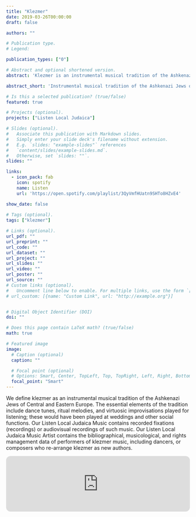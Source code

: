 ```yaml
---
title: "Klezmer"
date: 2019-03-26T00:00:00
draft: false

authors: ""

# Publication type.
# Legend:

publication_types: ["0"]

# Abstract and optional shortened version.
abstract: 'Klezmer is an instrumental musical tradition of the Ashkenazi Jews of Central and Eastern Europe.'

abstract_short: 'Instrumental musical tradition of the Ashkenazi Jews of Central and Eastern Europe.'

# Is this a selected publication? (true/false)
featured: true

# Projects (optional).
projects: ["Listen Local Judaica"]

# Slides (optional).
#   Associate this publication with Markdown slides.
#   Simply enter your slide deck's filename without extension.
#   E.g. `slides: "example-slides"` references 
#   `content/slides/example-slides.md`.
#   Otherwise, set `slides: ""`.
slides: ""

links:
  - icon_pack: fab
    icon: spotify
    name: Listen
    url: 'https://open.spotify.com/playlist/3QyVmfHUatn9SHTo8HZvE4'

show_date: false
    
# Tags (optional).
tags: ["klezmer"]

# Links (optional).
url_pdf: ""
url_preprint: ""
url_code: ""
url_dataset: ""
url_project: ""
url_slides: ""
url_video: ""
url_poster: ""
url_source: ""
# Custom links (optional).
#   Uncomment line below to enable. For multiple links, use the form `[{...}, {...}, {...}]`.
# url_custom: [{name: "Custom Link", url: "http://example.org"}]


# Digital Object Identifier (DOI)
doi: ""

# Does this page contain LaTeX math? (true/false)
math: true

# Featured image
image:
  # Caption (optional)
  caption: ""

  # Focal point (optional)
  # Options: Smart, Center, TopLeft, Top, TopRight, Left, Right, BottomLeft, Bottom, BottomRight
  focal_point: "Smart"
---
```


We define klezmer as an instrumental musical tradition of the Ashkenazi Jews of Central and Eastern Europe. The essential elements of the tradition include dance tunes, ritual melodies, and virtuosic improvisations played for listening; these would have been played at weddings and other social functions. Our Listen Local Judaica Music contains recorded fixations (recordings) or audiovisual recordings of such music. Our Listen Local Judaica Music Artist contains the bibliographical, musicological, and rights management data of performers of klezmer music, including dancers, or composers who re-arrange klezmer as new authors. 

<iframe style="border-radius:12px" src="https://open.spotify.com/embed/track/6qPn8tblHy8hDvtxBJj45a?utm_source=generator" width="100%" height="152" frameBorder="0" allowfullscreen="" allow="autoplay; clipboard-write; encrypted-media; fullscreen; picture-in-picture" loading="lazy"></iframe>

